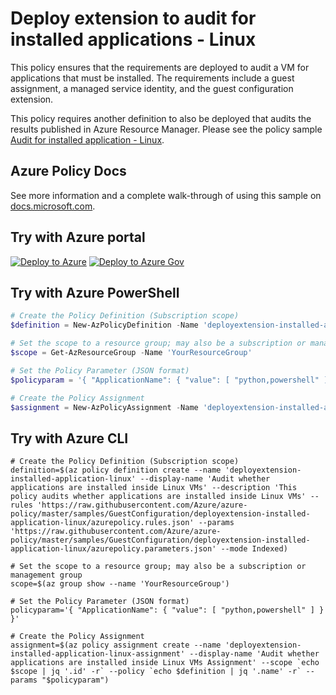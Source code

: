# Deploy extension to audit for installed applications - Linux

This policy ensures that the requirements are deployed to audit a VM for applications that must be installed.  The requirements include a guest assignment, a managed service identity, and the guest configuration extension.

This policy requires another definition to also be deployed that audits the results published in Azure Resource Manager.  Please see the policy sample
[Audit for installed application - Linux](../audit-installed-application-linux\README.md).

## Azure Policy Docs

See more information and a complete walk-through of using this sample on
[docs.microsoft.com](https://docs.microsoft.com/azure/governance/policy/samples/deployextension-installed-application-linux).

## Try with Azure portal

[![Deploy to Azure](http://azuredeploy.net/deploybutton.png)](https://portal.azure.com/?#blade/Microsoft_Azure_Policy/CreatePolicyDefinitionBlade/uri/https%3A%2F%2Fraw.githubusercontent.com%2FAzure%2Fazure-policy%2Fmaster%2Fsamples%2FGuestConfiguration%2Fdeployextension-installed-application-linux%2Fazurepolicy.json)
[![Deploy to Azure Gov](https://docs.microsoft.com/azure/governance/policy/media/deploy/deployGovbutton.png)](https://portal.azure.us/?#blade/Microsoft_Azure_Policy/CreatePolicyDefinitionBlade/uri/https%3A%2F%2Fraw.githubusercontent.com%2FAzure%2Fazure-policy%2Fmaster%2Fsamples%2FGuestConfiguration%2Fdeployextension-installed-application-linux%2Fazurepolicy.json)

## Try with Azure PowerShell

````powershell
# Create the Policy Definition (Subscription scope)
$definition = New-AzPolicyDefinition -Name 'deployextension-installed-application-linux' -DisplayName 'Audits whether applications are installed inside Linux VMs' -description 'This audits whether applications are installed inside Linux VMs' -Policy 'https://raw.githubusercontent.com/Azure/azure-policy/master/samples/GuestConfiguration/deployextension-installed-application-linux/azurepolicy.rules.json' -Parameter 'https://raw.githubusercontent.com/Azure/azure-policy/master/samples/GuestConfiguration/deployextension-installed-application-linux/azurepolicy.parameters.json' -Mode Indexed

# Set the scope to a resource group; may also be a subscription or management group
$scope = Get-AzResourceGroup -Name 'YourResourceGroup'

# Set the Policy Parameter (JSON format)
$policyparam = '{ "ApplicationName": { "value": [ "python,powershell" ] } }'

# Create the Policy Assignment
$assignment = New-AzPolicyAssignment -Name 'deployextension-installed-application-linux-assignment' -DisplayName 'Audit whether applications are installed inside Linux VMs Assignment' -Scope $scope.ResourceId -PolicyDefinition $definition -PolicyParameter $policyparam
````

## Try with Azure CLI

```cli
# Create the Policy Definition (Subscription scope)
definition=$(az policy definition create --name 'deployextension-installed-application-linux' --display-name 'Audit whether applications are installed inside Linux VMs' --description 'This policy audits whether applications are installed inside Linux VMs' --rules 'https://raw.githubusercontent.com/Azure/azure-policy/master/samples/GuestConfiguration/deployextension-installed-application-linux/azurepolicy.rules.json' --params 'https://raw.githubusercontent.com/Azure/azure-policy/master/samples/GuestConfiguration/deployextension-installed-application-linux/azurepolicy.parameters.json' --mode Indexed)

# Set the scope to a resource group; may also be a subscription or management group
scope=$(az group show --name 'YourResourceGroup')

# Set the Policy Parameter (JSON format)
policyparam='{ "ApplicationName": { "value": [ "python,powershell" ] } }'

# Create the Policy Assignment
assignment=$(az policy assignment create --name 'deployextension-installed-application-linux-assignment' --display-name 'Audit whether applications are installed inside Linux VMs Assignment' --scope `echo $scope | jq '.id' -r` --policy `echo $definition | jq '.name' -r` --params "$policyparam")
```